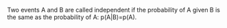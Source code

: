 Two events A and B are called independent if the probability of A given
B is the same as the probability of A: p(A|B)=p(A).
